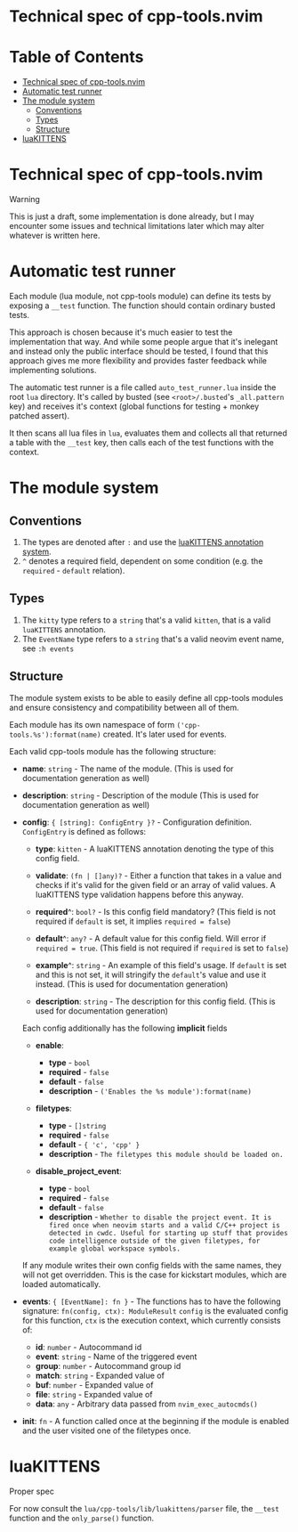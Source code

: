 # Technical spec of cpp-tools.nvim

# Table of Contents

<!-- vim-markdown-toc GFM -->

* [Technical spec of cpp-tools.nvim](#technical-spec-of-cpp-toolsnvim)
* [Automatic test runner](#automatic-test-runner)
* [The module system](#the-module-system)
	* [Conventions](#conventions)
	* [Types](#types)
	* [Structure](#structure)
* [luaKITTENS](#luakittens)

<!-- vim-markdown-toc -->

# Technical spec of cpp-tools.nvim

> [!WARNING]
> This is just a draft, some implementation is done already, but I may encounter
> some issues and technical limitations later which may alter whatever is written here.


# Automatic test runner

Each module (lua module, not cpp-tools module) can define its tests by exposing a `__test` function.
The function should contain ordinary busted tests.

This approach is chosen because it's much easier to test the implementation that way.
And while some people argue that it's inelegant and instead only the public interface should be tested,
I found that this approach gives me more flexibility and provides faster feedback while implementing solutions.

The automatic test runner is a file called `auto_test_runner.lua` inside the root `lua` directory.
It's called by busted (see `<root>/.busted`'s `_all.pattern` key) and receives it's context
(global functions for testing + monkey patched assert).

It then scans all lua files in `lua`, evaluates them and collects all that returned a table with the `__test` key,
then calls each of the test functions with the context.

# The module system

## Conventions

1. The types are denoted after `:` and use the [luaKITTENS annotation system](#luaKITTENS).
2. `^` denotes a required field, dependent on some condition (e.g. the `required` - `default` relation).

## Types

1. The `kitty` type refers to a `string` that's a valid `kitten`, that is a valid `luaKITTENS` annotation.
2. The `EventName` type refers to a `string` that's a valid neovim event name, see `:h events`

## Structure

The module system exists to be able to easily define all cpp-tools modules and ensure consistency and compatibility
between all of them.

Each module has its own namespace of form `('cpp-tools.%s'):format(name)` created. It's later used for events.

Each valid cpp-tools module has the following structure:
- **name**: `string` - The name of the module. (This is used for documentation generation as well)
- **description**: `string` - Description of the module (This is used for documentation generation as well)
- **config**: `{ [string]: ConfigEntry }?` - Configuration definition. `ConfigEntry` is defined as follows:
	- **type**: `kitten` - A luaKITTENS annotation denoting the type of this config field.
	- **validate**: `(fn | []any)?` - Either a function that takes in a value and checks if it's valid for the given field
		or an array of valid values. A luaKITTENS type validation happens before this anyway.
	- **required**^: `bool?` - Is this config field mandatory? (This field is not required if `default` is set, it implies `required = false`)
	- **default**^: `any?` - A default value for this config field. Will error if `required = true`. (This field is not required if `required` is set to `false`)

	- **example**^: `string` - An example of this field's usage. If `default` is set and this is not set, it will stringify the `default`'s value and use it instead. (This is used for documentation generation)
	- **description**: `string` - The description for this config field. (This is used for documentation generation)

	Each config additionally has the following **implicit** fields
	- **enable**:
		- **type** - `bool`
		- **required** - `false`
		- **default** - `false`
		- **description** - `('Enables the %s module'):format(name)`

	- **filetypes**:
		- **type** - `[]string`
		- **required** - `false`
		- **default** - `{ 'c', 'cpp' }`
		- **description** - `The filetypes this module should be loaded on.`

	- **disable_project_event**:
		- **type** - `bool`
		- **required** - `false`
		- **default** - `false`
		- **description** - `Whether to disable the project event. It is fired once when neovim starts and a valid C/C++ project is detected in cwdc. Useful for starting up stuff that provides code intelligence outside of the given filetypes, for example global workspace symbols.`

	If any module writes their own config fields with the same names, they will not get overridden.
	This is the case for kickstart modules, which are loaded automatically.

- **events**: `{ [EventName]: fn }` - The functions has to have the following signature: `fn(config, ctx): ModuleResult`
	`config` is the evaluated config for this function, `ctx` is the execution context, which currently consists of:
	- **id**: `number` - Autocommand id
	- **event**: `string` - Name of the triggered event
	- **group**: `number` - Autocommand group id
	- **match**: `string` - Expanded value of <amatch>
	- **buf**: `number` - Expanded value of <abuf>
	- **file**: `string` - Expanded value of <afile>
	- **data**: `any` - Arbitrary data passed from `nvim_exec_autocmds()`

- **init**: `fn` - A function called once at the beginning if the module is enabled and the user visited one of the filetypes once.

# luaKITTENS
<!-- TODO: --> Proper spec

For now consult the `lua/cpp-tools/lib/luakittens/parser` file, the `__test` function and the `only_parse()` function.
